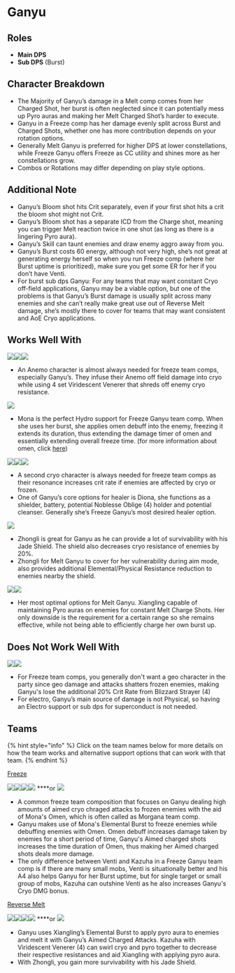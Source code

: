 # Ganyu

## **Roles**

* **Main DPS**
* **Sub DPS** \(Burst\)

## **Character Breakdown**

* The Majority of Ganyu’s damage in a Melt comp comes from her Charged Shot, her burst is often neglected since it can potentially mess up Pyro auras and making her Melt Charged Shot’s harder to execute.
* Ganyu in a Freeze comp has her damage evenly split across Burst and Charged Shots, whether one has more contribution depends on your rotation options.
* Generally Melt Ganyu is preferred for higher DPS at lower constellations, while Freeze Ganyu offers Freeze as CC utility and shines more as her constellations grow.
* Combos or Rotations may differ depending on play style options.

## **Additional Note**

* Ganyu’s Bloom shot hits Crit separately, even if your first shot hits a crit the bloom shot might not Crit.
* Ganyu’s Bloom shot has a separate ICD from the Charge shot, meaning you can trigger Melt reaction twice in one shot \(as long as there is a lingering Pyro aura\).
* Ganyu’s Skill can taunt enemies and draw enemy aggro away from you.
* Ganyu’s Burst costs 60 energy, although not very high, she’s not great at generating energy herself so when you run Freeze comp \(where her Burst uptime is prioritized\), make sure you get some ER for her if you don’t have Venti.
* For burst sub dps Ganyu: For any teams that may want constant Cryo off-field applications, Ganyu may be a viable option, but one of the problems is that Ganyu’s Burst damage is usually split across many enemies and she can’t really make great use out of Reverse Melt damage, she’s mostly there to cover for teams that may want consistent and AoE Cryo applications.

## Works Well With

![](https://lh4.googleusercontent.com/G9vSLTpWehaIj3bH5kPvrl0ClyaTjtoV_e7I6qmPAN-VnWydB8Eac1FlCK9P8XJMDH9wnfJOHMtanDv8_7T4xEtODnxA7zih2yVQ6yhpRy_pfT5S_Axsf4-euaNLkRN9ZZuDh2-O)![](https://lh3.googleusercontent.com/OfI-3tcbHKoBWzO3Exmsijvbqvzvie22rDt7HyK9DfkasW03grXhGKrJG_olOhSTCIAcWnr-TD9nWei80a3aEpi1M5XpaX7xusn7Avsh4TAhgJRf-bDyGo1YMN2w6QHHc9ArYQ_5)![](https://lh3.googleusercontent.com/Sdi_feBTyZ7QD0O3dfAdmBPwfMK3eDpD5kZaTSILDBnMfm8InOvmVpiGuVIGiFK9FOj5v4f1ECDrEZhocMOjFXQrzQHVovQMUX2ZA98csxvKwqUdwOeRMROO7TBH4Sf3gDbTeFkz)

* An Anemo character is almost always needed for freeze team comps, especially Ganyu’s. They infuse their Anemo off field damage into cryo while using 4 set Viridescent Venerer that shreds off enemy cryo resistance.

![](https://lh6.googleusercontent.com/bOG3WN8S29JpcF47bqKn_UdNp3MNiW2Z-3JFWcGmASlMhD6lYkewTwbUISwolZbTqQt6oXXuht6QWX2CfWhV_NhnWK2n380vK3cXfx0ktTJJsqri3RhAf89OFhQ9txNPXdCrwwRf)

* Mona is the perfect Hydro support for Freeze Ganyu team comp. When she uses her burst, she applies omen debuff into the enemy, freezing it extends its duration, thus extending the damage timer of omen and essentially extending overall freeze time. \(for more information about omen, click [here](../hydro/mona.md)\)

![](https://lh3.googleusercontent.com/wxEnoJ5JtYveAgzY7EbVipDKLj0DpCHLRQnNlqrQrxJaj8gtOccGBmlWrmZfdLbVTiSSyX979zIIAhFYZbCltzgWMNQbLXiZmQDwmOYu0FcEgwMqfOsPXUAPodp_vv-MjCjwKCzS)![](https://lh3.googleusercontent.com/s9fpk_SGJVY_P1sZM5v3-9jaZHSDpnEMm62pFvjOZq9XZlR0cL3BY93y9_r1nIWAVLIIDxqRuRJFxT1faL79wexWP3Vq31dL_pBOOqjqdGb2sMFitzeF9tifnPObKSjK_Fx_WKP2)![](https://lh5.googleusercontent.com/Xhjh3h5AA3RN8Ric68s6zZPLKZ-kUF9h7yu4JptLUC7xTucP9v-YRjtHAbud1uZOUBgtMMjHQ0LSL_qZ2xlnzcQgxmrmeupNLmyr8uHMb_WxCpxFEaVu_Bv7kXmjChWAhEjpCGlZ)

* A second cryo character is always needed for freeze team comps as their resonance increases crit rate if enemies are affected by cryo or frozen.
* One of Ganyu’s core options for healer is Diona, she functions as a shielder, battery, potential Noblesse Oblige \(4\) holder and potential cleanser. Generally she’s Freeze Ganyu’s most desired healer option.

![](https://lh5.googleusercontent.com/cfBkiZjm66YgHVxYLaTpYVRqjNqEdPguHDfoINcfEII-d1A7OWv5PK6YbkrI6jOpst3cRulbM8jownTsrPIwHpp6tEg5wvgjVvCS431s6mgV5kk-ciJONl_ffyczJnxpYQat_zFD)

* Zhongli is great for Ganyu as he can provide a lot of survivability with his Jade Shield. The shield also decreases cryo resistance of enemies by 20%.
* Zhongli for Melt Ganyu to cover for her vulnerability during aim mode, also provides additional Elemental/Physical Resistance reduction to enemies nearby the shield.

![](https://lh3.googleusercontent.com/HfiR9jGZ2dusaWCxfGriXSgicaxiUMb-Y-sB_amhLSDUrUjSIUMrnf0-YtFRMj3un0lg2yAUafp0Oo1PKUdE3ArZcoxzU4y5Xzv8qy6-uiPNhUYstvO93eW9BJbFfLWJ-vFW9aYX)![](https://lh4.googleusercontent.com/bGuJSrCzrKY0Nmlg0Ecn7Ly1SmbcIH-G7XWimOn37TzC7bWiCluB_I0eKTcE4n2kD3kD1N0ljojPbVxnt62_mhj_7vowoJtBbzyew8JdyeWCXUNlzxWw6Ao_kjkUxoIh3KWin66N)

* Her most optimal options for Melt Ganyu. Xiangling capable of maintaining Pyro auras on enemies for constant Melt Charge Shots. Her only downside is the requirement for a certain range so she remains effective, while not being able to efficiently charge her own burst up.

## Does Not Work Well With

![](https://lh5.googleusercontent.com/cbFFzMO7AHkUthEED0BR3drwZ2Of2KYPXhuO6wOfNQ9v3FJ23vU2Qggn9aRsBALq4CyZPBmzCOzWe67cF1X4zy587ufrM3n6E_16kqSd3MWlR-pXeBWRnO73a9pepZhuJ-nbwJ89)![](https://lh6.googleusercontent.com/YReruR741vjmcXJNKaDQMbT9zNc3UdXXzR1UuA9c63DcYsjWdKpdR_khK4ygWT0l5NjvwAf_myyh3aUzWFgnerElUJAg5WqCzcvKZTHBtXgDCN7rWvIGQiEU2NGdMDJcsIai_Rir)

* For Freeze team comps, you generally don't want a geo character in the party since geo damage and attacks shatters frozen enemies, making Ganyu's lose the additional 20% Crit Rate from Blizzard Strayer \(4\)
* For electro, Ganyu’s main source of damage is not Physical, so having an Electro support or sub dps for superconduct is not needed.

## Teams

{% hint style="info" %}
Click on the team names below for more details on how the team works and alternative support options that can work with that team.
{% endhint %}

[Freeze](../../teams/freeze.md)

![](https://lh4.googleusercontent.com/HMyYrU44rfZDt8d74xXX2rcWfXwfkMGHFXZALDCqLY5t9EZ5MDs8WcQoCygo_biqjhtYZ9FjsTRFGy7hXCPaqTXfdOpzInKBkIX_6fdsqX7nOZicQ41SHEsy3ArBC4f7B6EGW87J)![](https://lh6.googleusercontent.com/bOG3WN8S29JpcF47bqKn_UdNp3MNiW2Z-3JFWcGmASlMhD6lYkewTwbUISwolZbTqQt6oXXuht6QWX2CfWhV_NhnWK2n380vK3cXfx0ktTJJsqri3RhAf89OFhQ9txNPXdCrwwRf)![](https://lh3.googleusercontent.com/wxEnoJ5JtYveAgzY7EbVipDKLj0DpCHLRQnNlqrQrxJaj8gtOccGBmlWrmZfdLbVTiSSyX979zIIAhFYZbCltzgWMNQbLXiZmQDwmOYu0FcEgwMqfOsPXUAPodp_vv-MjCjwKCzS)![](https://lh4.googleusercontent.com/G9vSLTpWehaIj3bH5kPvrl0ClyaTjtoV_e7I6qmPAN-VnWydB8Eac1FlCK9P8XJMDH9wnfJOHMtanDv8_7T4xEtODnxA7zih2yVQ6yhpRy_pfT5S_Axsf4-euaNLkRN9ZZuDh2-O) ****or ![](https://lh3.googleusercontent.com/OfI-3tcbHKoBWzO3Exmsijvbqvzvie22rDt7HyK9DfkasW03grXhGKrJG_olOhSTCIAcWnr-TD9nWei80a3aEpi1M5XpaX7xusn7Avsh4TAhgJRf-bDyGo1YMN2w6QHHc9ArYQ_5)

* A common freeze team composition that focuses on Ganyu dealing high amounts of aimed cryo chraged attacks to frozen enemies with the aid of Mona's Omen, which is often called as Morgana team comp.
* Ganyu makes use of Mona's Elemental Burst to freeze enemies while debuffing enemies with Omen. Omen debuff increases damage taken by enemies for a short period of time, Ganyu's Aimed charged shots increases the time duration of Omen, thus making her Aimed charged shots deals more damage.
* The only difference between Venti and Kazuha in a Freeze Ganyu team comp is if there are many small mobs, Venti is situationally better and his A4 also helps Ganyu for her Burst uptime, but for single target or small group of mobs, Kazuha can outshine Venti as he also increases Ganyu's Cryo DMG bonus.

[Reverse Melt](../../teams/reverse-melt.md)

![](https://lh4.googleusercontent.com/HMyYrU44rfZDt8d74xXX2rcWfXwfkMGHFXZALDCqLY5t9EZ5MDs8WcQoCygo_biqjhtYZ9FjsTRFGy7hXCPaqTXfdOpzInKBkIX_6fdsqX7nOZicQ41SHEsy3ArBC4f7B6EGW87J)![](https://lh3.googleusercontent.com/HfiR9jGZ2dusaWCxfGriXSgicaxiUMb-Y-sB_amhLSDUrUjSIUMrnf0-YtFRMj3un0lg2yAUafp0Oo1PKUdE3ArZcoxzU4y5Xzv8qy6-uiPNhUYstvO93eW9BJbFfLWJ-vFW9aYX)![](https://lh4.googleusercontent.com/bGuJSrCzrKY0Nmlg0Ecn7Ly1SmbcIH-G7XWimOn37TzC7bWiCluB_I0eKTcE4n2kD3kD1N0ljojPbVxnt62_mhj_7vowoJtBbzyew8JdyeWCXUNlzxWw6Ao_kjkUxoIh3KWin66N)![](https://lh3.googleusercontent.com/OfI-3tcbHKoBWzO3Exmsijvbqvzvie22rDt7HyK9DfkasW03grXhGKrJG_olOhSTCIAcWnr-TD9nWei80a3aEpi1M5XpaX7xusn7Avsh4TAhgJRf-bDyGo1YMN2w6QHHc9ArYQ_5) ****or ![](https://lh5.googleusercontent.com/cfBkiZjm66YgHVxYLaTpYVRqjNqEdPguHDfoINcfEII-d1A7OWv5PK6YbkrI6jOpst3cRulbM8jownTsrPIwHpp6tEg5wvgjVvCS431s6mgV5kk-ciJONl_ffyczJnxpYQat_zFD)

* Ganyu uses Xiangling’s Elemental Burst to apply pyro aura to enemies and melt it with Ganyu’s Aimed Charged Attacks. Kazuha with Viridescent Venerer \(4\) can swirl cryo and pyro together to decrease their respective resistances and aid Xiangling with applying pyro aura.
* With Zhongli, you gain more survivability with his Jade Shield.

